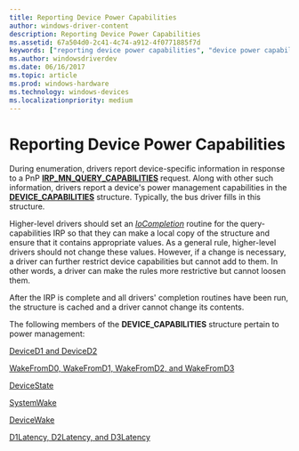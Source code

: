 ```yaml
---
title: Reporting Device Power Capabilities
author: windows-driver-content
description: Reporting Device Power Capabilities
ms.assetid: 67a504d0-2c41-4c74-a912-4f0771885f7d
keywords: ["reporting device power capabilities", "device power capabilities WDK kernel", "DEVICE_CAPABILITIES structure", "query-capabilities IRPs WDK power management", "IRPs WDK power management", "I/O request packets WDK power management"]
ms.author: windowsdriverdev
ms.date: 06/16/2017
ms.topic: article
ms.prod: windows-hardware
ms.technology: windows-devices
ms.localizationpriority: medium
---
```


# Reporting Device Power Capabilities





During enumeration, drivers report device-specific information in response to a PnP [**IRP\_MN\_QUERY\_CAPABILITIES**](https://msdn.microsoft.com/library/windows/hardware/ff551664) request. Along with other such information, drivers report a device's power management capabilities in the [**DEVICE\_CAPABILITIES**](https://msdn.microsoft.com/library/windows/hardware/ff543095) structure. Typically, the bus driver fills in this structure.

Higher-level drivers should set an [*IoCompletion*](https://msdn.microsoft.com/library/windows/hardware/ff548354) routine for the query-capabilities IRP so that they can make a local copy of the structure and ensure that it contains appropriate values. As a general rule, higher-level drivers should not change these values. However, if a change is necessary, a driver can further restrict device capabilities but cannot add to them. In other words, a driver can make the rules more restrictive but cannot loosen them.

After the IRP is complete and all drivers' completion routines have been run, the structure is cached and a driver cannot change its contents.

The following members of the **DEVICE\_CAPABILITIES** structure pertain to power management:

[DeviceD1 and DeviceD2](deviced1-and-deviced2.md)

[WakeFromD0, WakeFromD1, WakeFromD2, and WakeFromD3](wakefromd0--wakefromd1--wakefromd2--and-wakefromd3.md)

[DeviceState](devicestate.md)

[SystemWake](systemwake.md)

[DeviceWake](devicewake.md)

[D1Latency, D2Latency, and D3Latency](d1latency--d2latency--and-d3latency.md)

 

 




